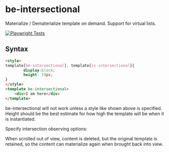 # be-intersectional

Materialize / Dematerialize template on demand.  Support for virtual lists.

[![Playwright Tests](https://github.com/bahrus/be-intersectional/actions/workflows/CI.yml/badge.svg?branch=baseline)](https://github.com/bahrus/be-intersectional/actions/workflows/CI.yml)

## Syntax

```html
<style>
template[be-intersectional], template[is-intersectional]{
        display:block;
        height: 19px;
}
</style>
<template be-intersectional>
    <div>I am here</div>
</template>
```

be-intersectional will not work unless a style like shown above is specified.  Height should be the best estimate for how high the template will be when it is instantiated.

Specify intersection observing options:

<template be-intersectional='{
    "options":{
        "threshold": 0.5,
        "rootMargin": "0px 0px -100px 0px"
    },
}'>
    <div>I am here</div>
</template>

When scrolled out of view, content is deleted, but the original template is retained, so the content can materialize again when brought back into view.



